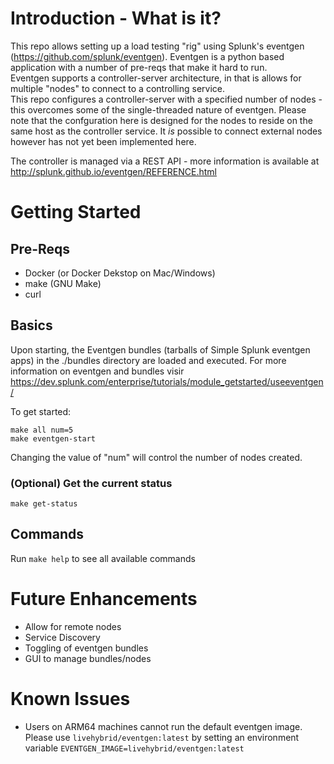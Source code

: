 # Introduction - What is it?
This repo allows setting up a load testing "rig" using Splunk's eventgen (https://github.com/splunk/eventgen).
Eventgen is a python based application with a number of pre-reqs that make it hard to run.  
Eventgen supports a controller-server architecture, in that is allows for multiple "nodes" to connect to a controlling service.  
This repo configures a controller-server with a specified number of nodes - this overcomes some of the single-threaded nature of eventgen. Please note that the confguration here is designed for the nodes to reside on the same host as the controller service.
It *is* possible to connect external nodes however has not yet been implemented here.

The controller is managed via a REST API - more information is available at http://splunk.github.io/eventgen/REFERENCE.html
# Getting Started

## Pre-Reqs
* Docker (or Docker Dekstop on Mac/Windows)
* make (GNU Make)
* curl

## Basics
Upon starting, the Eventgen bundles (tarballs of Simple Splunk eventgen apps) in the ./bundles directory are loaded and executed. 
For more information on eventgen and bundles visir https://dev.splunk.com/enterprise/tutorials/module_getstarted/useeventgen/  

To get started:
```
make all num=5
make eventgen-start
```
Changing the value of "num" will control the number of nodes created.

### (Optional) Get the current status
`make get-status`

## Commands
Run `make help` to see all available commands

# Future Enhancements
* Allow for remote nodes
* Service Discovery
* Toggling of eventgen bundles
* GUI to manage bundles/nodes

# Known Issues
* Users on ARM64 machines cannot run the default eventgen image. Please use `livehybrid/eventgen:latest` by setting an environment variable `EVENTGEN_IMAGE=livehybrid/eventgen:latest`
